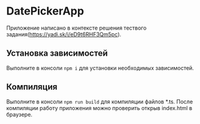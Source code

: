 # DatePickerApp

Приложение написано в контексте решения тествого задания(https://yadi.sk/i/eD9t6RHF3Qm5pc).

## Установка зависимостей

Выполните в консоли `npm i` для установки необходимых зависимостей.

## Компиляция

Выполните в консоли `npm run build` для компиляции файлов *.ts. После компиляции работу приложения можно проверить открыв index.html в браузере.

